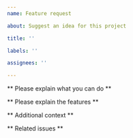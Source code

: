 ```yaml
---
name: Feature request

about: Suggest an idea for this project

title: ''

labels: ''

assignees: ''

---
```


** Please explain what you can do **

** Please explain the features **

** Additional context **

** Related issues **